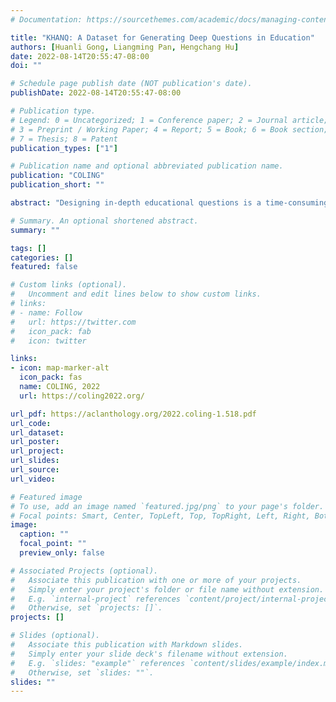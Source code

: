 ```yaml
---
# Documentation: https://sourcethemes.com/academic/docs/managing-content/

title: "KHANQ: A Dataset for Generating Deep Questions in Education"
authors: [Huanli Gong, Liangming Pan, Hengchang Hu]
date: 2022-08-14T20:55:47-08:00
doi: ""

# Schedule page publish date (NOT publication's date).
publishDate: 2022-08-14T20:55:47-08:00

# Publication type.
# Legend: 0 = Uncategorized; 1 = Conference paper; 2 = Journal article;
# 3 = Preprint / Working Paper; 4 = Report; 5 = Book; 6 = Book section;
# 7 = Thesis; 8 = Patent
publication_types: ["1"]

# Publication name and optional abbreviated publication name.
publication: "COLING"
publication_short: ""

abstract: "Designing in-depth educational questions is a time-consuming and cognitively demanding task. Therefore, it is intriguing to study how to build Question Generation (QG) models to automate the question creation process. However, existing QG datasets are not suitable for educational question generation because the questions are not real questions asked by humans during learning and can be solved by simply searching for information. To bridge this gap, we present KHANQ, a challenging dataset for educational question generation, containing 1,034 high-quality learner-generated questions seeking an in-depth understanding of the taught online courses in Khan Academy. Each data sample is carefully paraphrased and annotated as a triple of 1) Context: an independent paragraph on which the question is based; 2) Prompt: a text prompt for the question (eg, the learner’s background knowledge); 3) Question: a deep question based on Context and coherent with Prompt. By conducting a human evaluation on the aspects of appropriateness, coverage, coherence, and complexity, we show that state-of-the-art QG models which perform well on shallow question generation datasets have difficulty in generating useful educational questions. This makes KHANQ a challenging testbed for educational question generation."

# Summary. An optional shortened abstract.
summary: ""

tags: []
categories: []
featured: false

# Custom links (optional).
#   Uncomment and edit lines below to show custom links.
# links:
# - name: Follow
#   url: https://twitter.com
#   icon_pack: fab
#   icon: twitter

links:
- icon: map-marker-alt
  icon_pack: fas
  name: COLING, 2022
  url: https://coling2022.org/

url_pdf: https://aclanthology.org/2022.coling-1.518.pdf
url_code:
url_dataset:
url_poster:
url_project:
url_slides:
url_source:
url_video:

# Featured image
# To use, add an image named `featured.jpg/png` to your page's folder. 
# Focal points: Smart, Center, TopLeft, Top, TopRight, Left, Right, BottomLeft, Bottom, BottomRight.
image:
  caption: ""
  focal_point: ""
  preview_only: false

# Associated Projects (optional).
#   Associate this publication with one or more of your projects.
#   Simply enter your project's folder or file name without extension.
#   E.g. `internal-project` references `content/project/internal-project/index.md`.
#   Otherwise, set `projects: []`.
projects: []

# Slides (optional).
#   Associate this publication with Markdown slides.
#   Simply enter your slide deck's filename without extension.
#   E.g. `slides: "example"` references `content/slides/example/index.md`.
#   Otherwise, set `slides: ""`.
slides: ""
---
```

